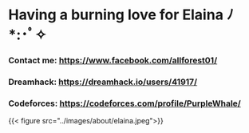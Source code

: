 # 


# Having a burning love for Elaina ﾉ*:･ﾟ✧
### Contact me:  https://www.facebook.com/allforest01/
### Dreamhack: https://dreamhack.io/users/41917/
### Codeforces: https://codeforces.com/profile/PurpleWhale/

{{< figure src="../images/about/elaina.jpeg">}}
